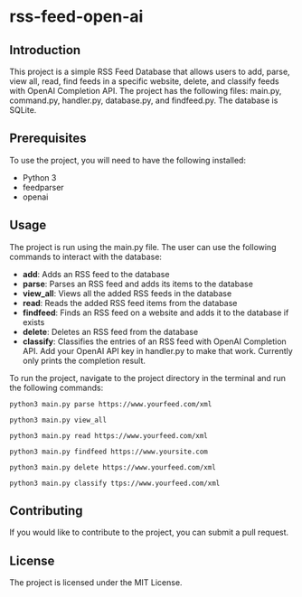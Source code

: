 # rss-feed-open-ai
## Introduction
This project is a simple RSS Feed Database that allows users to add, parse, view all, read, find feeds in a specific website, delete, and classify feeds with OpenAI Completion API. The project has the following files: main.py, command.py, handler.py, database.py, and findfeed.py. The database is SQLite.

## Prerequisites
To use the project, you will need to have the following installed:

- Python 3
- feedparser
- openai

## Usage
The project is run using the main.py file. The user can use the following commands to interact with the database:

- **add**: Adds an RSS feed to the database
- **parse**: Parses an RSS feed and adds its items to the database
- **view_all**: Views all the added RSS feeds in the database
- **read**: Reads the added RSS feed items from the database
- **findfeed**: Finds an RSS feed on a website and adds it to the database if exists
- **delete**: Deletes an RSS feed from the database
- **classify**: Classifies the entries of an RSS feed with OpenAI Completion API. Add your OpenAI API key in handler.py to make that work. Currently only prints the completion result.

To run the project, navigate to the project directory in the terminal and run the following commands:

```python3 main.py parse https://www.yourfeed.com/xml```
    
```python3 main.py view_all```
    
```python3 main.py read https://www.yourfeed.com/xml```
    
```python3 main.py findfeed https://www.yoursite.com```
    
```python3 main.py delete https://www.yourfeed.com/xml```
    
```python3 main.py classify ttps://www.yourfeed.com/xml```


## Contributing
If you would like to contribute to the project, you can submit a pull request.

## License
The project is licensed under the MIT License.
